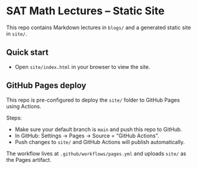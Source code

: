 # SAT Math Lectures – Static Site

This repo contains Markdown lectures in `blogs/` and a generated static site in `site/`.

## Quick start
- Open `site/index.html` in your browser to view the site.

## GitHub Pages deploy
This repo is pre-configured to deploy the `site/` folder to GitHub Pages using Actions.

Steps:
- Make sure your default branch is `main` and push this repo to GitHub.
- In GitHub: Settings → Pages → Source = “GitHub Actions”.
- Push changes to `site/` and GitHub Actions will publish automatically.

The workflow lives at `.github/workflows/pages.yml` and uploads `site/` as the Pages artifact.
